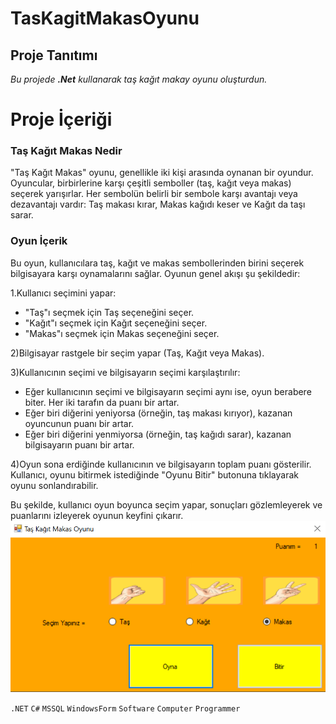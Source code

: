 # TasKagitMakasOyunu

## Proje Tanıtımı 

*Bu projede **.Net** kullanarak taş kağıt makay oyunu oluşturdun.*

# Proje İçeriği #

### Taş Kağıt Makas Nedir ###
"Taş Kağıt Makas" oyunu, genellikle iki kişi arasında oynanan bir oyundur.
Oyuncular, birbirlerine karşı çeşitli semboller (taş, kağıt veya makas) seçerek yarışırlar.
Her sembolün belirli bir sembole karşı avantajı veya dezavantajı vardır: 
Taş makası kırar, Makas kağıdı keser ve Kağıt da taşı sarar.

### Oyun İçerik

Bu oyun, kullanıcılara taş, kağıt ve makas sembollerinden birini seçerek bilgisayara karşı oynamalarını sağlar. Oyunun genel akışı şu şekildedir:

1.Kullanıcı seçimini yapar:

- "Taş"ı seçmek için Taş seçeneğini seçer.
- "Kağıt"ı seçmek için Kağıt seçeneğini seçer.
- "Makas"ı seçmek için Makas seçeneğini seçer.

2)Bilgisayar rastgele bir seçim yapar (Taş, Kağıt veya Makas).

3)Kullanıcının seçimi ve bilgisayarın seçimi karşılaştırılır:

- Eğer kullanıcının seçimi ve bilgisayarın seçimi aynı ise, oyun berabere biter. Her iki tarafın da puanı bir artar.
- Eğer biri diğerini yeniyorsa (örneğin, taş makası kırıyor), kazanan oyuncunun puanı bir artar.
- Eğer biri diğerini yenmiyorsa (örneğin, taş kağıdı sarar), kazanan bilgisayarın puanı bir artar.

4)Oyun sona erdiğinde kullanıcının ve bilgisayarın toplam puanı gösterilir. Kullanıcı, oyunu bitirmek istediğinde "Oyunu Bitir" butonuna tıklayarak oyunu sonlandırabilir.

Bu şekilde, kullanıcı oyun boyunca seçim yapar, sonuçları gözlemleyerek ve puanlarını izleyerek oyunun keyfini çıkarır.
![Oyun](https://github.com/emreilhangithub/TasKagitMakasOyunu/blob/master/images/Oyun.png)

```.NET``` ```C#``` ```MSSQL```  ```WindowsForm``` ```Software``` ```Computer``` ```Programmer```